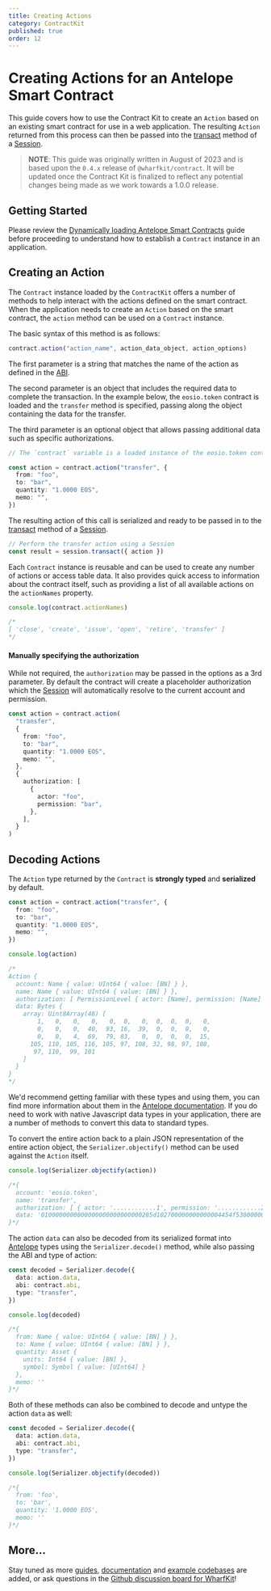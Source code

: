 ```yaml
---
title: Creating Actions
category: ContractKit
published: true
order: 12
---
```


# Creating Actions for an Antelope Smart Contract

This guide covers how to use the Contract Kit to create an `Action` based on an existing smart contract for use in a web application. The resulting `Action` returned from this process can then be passed into the [transact](/docs/sessionkit/transact) method of a [Session](/docs/sessionkit/session).

> **NOTE**: This guide was originally written in August of 2023 and is based upon the `0.4.x` release of `@wharfkit/contract`. It will be updated once the Contract Kit is finalized to reflect any potential changes being made as we work towards a 1.0.0 release.

## Getting Started

Please review the [Dynamically loading Antelope Smart Contracts](#) guide before proceeding to understand how to establish a `Contract` instance in an application.

## Creating an Action

The `Contract` instance loaded by the `ContractKit` offers a number of methods to help interact with the actions defined on the smart contract. When the application needs to create an `Action` based on the smart contract, the `action` method can be used on a `Contract` instance.

The basic syntax of this method is as follows:

```ts
contract.action("action_name", action_data_object, action_options)
```

The first parameter is a string that matches the name of the action as defined in the [ABI](/docs/antelope/abi).

The second parameter is an object that includes the required data to complete the transaction. In the example below, the `eosio.token` contract is loaded and the `transfer` method is specified, passing along the object containing the data for the transfer.

The third parameter is an optional object that allows passing additional data such as specific authorizations.

```ts
// The `contract` variable is a loaded instance of the eosio.token contract

const action = contract.action("transfer", {
  from: "foo",
  to: "bar",
  quantity: "1.0000 EOS",
  memo: "",
})
```

The resulting action of this call is serialized and ready to be passed in to the [transact](/docs/sessionkit/transact) method of a [Session](/docs/sessionkit/session).

```ts
// Perform the transfer action using a Session
const result = session.transact({ action })
```

Each `Contract` instance is reusable and can be used to create any number of actions or access table data. It also provides quick access to information about the contract itself, such as providing a list of all available actions on the `actionNames` property.

```ts
console.log(contract.actionNames)

/*
[ 'close', 'create', 'issue', 'open', 'retire', 'transfer' ]
*/
```

#### Manually specifying the authorization

While not required, the `authorization` may be passed in the options as a 3rd parameter. By default the contract will create a placeholder authorization which the [Session](/docs/sessionkit/session) will automatically resolve to the current account and permission.

```ts
const action = contract.action(
  "transfer",
  {
    from: "foo",
    to: "bar",
    quantity: "1.0000 EOS",
    memo: "",
  },
  {
    authorization: [
      {
        actor: "foo",
        permission: "bar",
      },
    ],
  }
)
```

## Decoding Actions

The `Action` type returned by the `Contract` is **strongly typed** and **serialized** by default.

```ts
const action = contract.action("transfer", {
  from: "foo",
  to: "bar",
  quantity: "1.0000 EOS",
  memo: "",
})

console.log(action)

/*
Action {
  account: Name { value: UInt64 { value: [BN] } },
  name: Name { value: UInt64 { value: [BN] } },
  authorization: [ PermissionLevel { actor: [Name], permission: [Name] } ],
  data: Bytes {
    array: Uint8Array(48) [
        1,   0,   0,   0,   0,  0,   0,  0,  0,  0,   0,
        0,   0,   0,  40,  93, 16,  39,  0,  0,  0,   0,
        0,   0,   4,  69,  79, 83,   0,  0,  0,  0,  15,
      105, 110, 105, 116, 105, 97, 108, 32, 98, 97, 108,
       97, 110,  99, 101
    ]
  }
}
*/
```

We'd recommend getting familiar with these types and using them, you can find more information about them in the [Antelope documentation](/docs/antelope). If you do need to work with native Javascript data types in your application, there are a number of methods to convert this data to standard types.

To convert the entire action back to a plain JSON representation of the entire action object, the `Serializer.objectify()` method can be used against the `Action` itself.

```ts
console.log(Serializer.objectify(action))

/*{
  account: 'eosio.token',
  name: 'transfer',
  authorization: [ { actor: '............1', permission: '............2' } ],
  data: '0100000000000000000000000000285d102700000000000004454f53000000000f696e697469616c2062616c616e6365'
}*/
```

The action `data` can also be decoded from its serialized format into [Antelope](/docs/antelope) types using the `Serializer.decode()` method, while also passing the ABI and type of action:

```ts
const decoded = Serializer.decode({
  data: action.data,
  abi: contract.abi,
  type: "transfer",
})

console.log(decoded)

/*{
  from: Name { value: UInt64 { value: [BN] } },
  to: Name { value: UInt64 { value: [BN] } },
  quantity: Asset {
    units: Int64 { value: [BN] },
    symbol: Symbol { value: [UInt64] }
  },
  memo: ''
}*/
```

Both of these methods can also be combined to decode and untype the action `data` as well:

```ts
const decoded = Serializer.decode({
  data: action.data,
  abi: contract.abi,
  type: "transfer",
})

console.log(Serializer.objectify(decoded))

/*{
  from: 'foo',
  to: 'bar',
  quantity: '1.0000 EOS',
  memo: ''
}*/
```

## More...

Stay tuned as more [guides](/guides), [documentation](/docs) and [example codebases](https://github.com/orgs/wharfkit/repositories?q=example&type=all&language=&sort=) are added, or ask questions in the [Github discussion board for WharfKit](https://github.com/orgs/wharfkit/discussions)!
